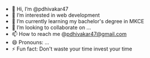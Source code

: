 - 👋 Hi, I’m @pdhivakar47
- 👀 I’m interested in web development 
- 🌱 I’m currently learning my bachelor's degree in MKCE
- 💞️ I’m looking to collaborate on ...
- 📫 How to reach me @pdhivakar47@gmail.com
- 😄 Pronouns: ...
- ⚡ Fun fact: Don't waste your time invest your time

<!---
pdhivakar47/pdhivakar47 is a ✨ special ✨ repository because its `README.md` (this file) appears on your GitHub profile.
You can click the Preview link to take a look at your changes.
--->
